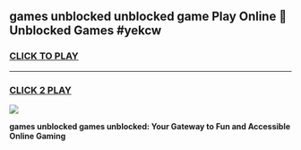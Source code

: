 
## games unblocked unblocked game Play Online 👋 Unblocked Games #yekcw
<h3>
<a href="https://premium.freeplayer.one?title=games_unblocked&ref=21F">CLICK TO PLAY</a></h3>
<hr>

<h3>
<a href="https://premium.freeplayer.one?title=games_unblocked&ref=21F">CLICK 2 PLAY</a>
  
</h3>

<a href="https://premium.freeplayer.one?title=games_unblocked&ref=21F/"><img src="https://clearcache.store/games.png"></a>


**games unblocked games unblocked: Your Gateway to Fun and Accessible Online Gaming**
